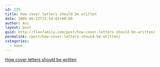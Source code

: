 ```yaml
---
id: 235
title: How cover letters should be written
date: 2005-06-22T22:54:02+00:00
author: Avi
layout: post
guid: http://flaxfamily.com/post/how-cover-letters-should-be-written/
permalink: /post/how-cover-letters-should-be-written/
categories:
  - none
---
```

[How cover letters should be written](http://www.erunda.org/hooey/2002/02/how-cover-letters-should-all-be.html)